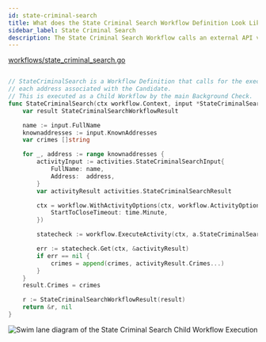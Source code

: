 ```yaml
---
id: state-criminal-search
title: What does the State Criminal Search Workflow Definition Look Like?
sidebar_label: State Criminal Search
description: The State Criminal Search Workflow calls an external API via an Activity Execution and returns the results.
---
```


<!--SNIPSTART background-checks-state-criminal-workflow-definition-->

[workflows/state_criminal_search.go](https://github.com/temporalio/background-checks/blob/master/workflows/state_criminal_search.go)

```go

// StateCriminalSearch is a Workflow Definition that calls for the execution an Activity for
// each address associated with the Candidate.
// This is executed as a Child Workflow by the main Background Check.
func StateCriminalSearch(ctx workflow.Context, input *StateCriminalSearchWorkflowInput) (*StateCriminalSearchWorkflowResult, error) {
	var result StateCriminalSearchWorkflowResult

	name := input.FullName
	knownaddresses := input.KnownAddresses
	var crimes []string

	for _, address := range knownaddresses {
		activityInput := activities.StateCriminalSearchInput{
			FullName: name,
			Address:  address,
		}
		var activityResult activities.StateCriminalSearchResult

		ctx = workflow.WithActivityOptions(ctx, workflow.ActivityOptions{
			StartToCloseTimeout: time.Minute,
		})

		statecheck := workflow.ExecuteActivity(ctx, a.StateCriminalSearch, activityInput)

		err := statecheck.Get(ctx, &activityResult)
		if err == nil {
			crimes = append(crimes, activityResult.Crimes...)
		}
	}
	result.Crimes = crimes

	r := StateCriminalSearchWorkflowResult(result)
	return &r, nil
}

```

<!--SNIPEND-->

![Swim lane diagram of the State Criminal Search Child Workflow Execution](/diagrams/background-checks/state-criminal-search-flow.svg)
